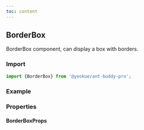 ```yaml
---
toc: content
---
```


## BorderBox

BorderBox component, can display a box with borders.

### Import

```jsx | pure
import {BorderBox} from '@yookue/ant-buddy-pro';
```

### Example

<code src="./demo.en-US.tsx"></code>

### Properties

#### BorderBoxProps

<API src="@/field/BorderBox/index.tsx" hideTitle></API>
